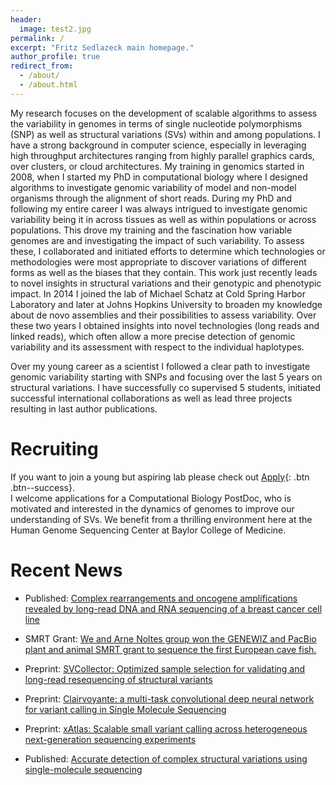 ```yaml
---
header:
  image: test2.jpg
permalink: /
excerpt: "Fritz Sedlazeck main homepage."
author_profile: true
redirect_from: 
  - /about/
  - /about.html
---
```


My research focuses on the development of scalable algorithms to assess the variability in genomes in terms of single nucleotide polymorphisms (SNP) as well as structural variations (SVs) within and among populations. I have a strong background in computer science, especially in leveraging high throughput architectures ranging from highly parallel graphics cards, over clusters, or cloud architectures. My training in genomics started in 2008, when I started my PhD in computational biology where I designed algorithms to investigate genomic variability of model and non-model organisms through the alignment of short reads. During my PhD and following my entire career I was always intrigued to investigate genomic variability being it in across tissues as well as within populations or across populations. This drove my training and the fascination how variable genomes are and investigating the impact of such variability. To assess these, I collaborated and initiated efforts to determine which technologies or methodologies were most appropriate to discover variations of different forms as well as the biases that they contain. This work just recently leads to novel insights in structural variations and their genotypic and phenotypic impact. In 2014 I joined the lab of Michael Schatz at Cold Spring Harbor Laboratory and later at Johns Hopkins University to broaden my knowledge about de novo assemblies and their possibilities to assess variability. Over these two years I obtained insights into novel technologies (long reads and linked reads), which often allow a more precise detection of genomic variability and its assessment with respect to the individual haplotypes.

Over my young career as a scientist I followed a clear path to investigate genomic variability starting with SNPs and focusing over the last 5 years on structural variations. I have successfully co supervised 5 students, initiated successful international collaborations as well as lead three projects resulting in last author publications.

# Recruiting
If you want to join a young but aspiring lab please check out [Apply](apply/){: .btn .btn--success}.   
I welcome applications for a Computational Biology PostDoc, who is motivated and interested in the dynamics of genomes to improve our understanding of SVs. We benefit from a thrilling environment here at the Human Genome Sequencing Center at Baylor College of Medicine.


# Recent News

+ Published: [Complex rearrangements and oncogene amplifications revealed by long-read DNA and RNA sequencing of a breast cancer cell line](https://genome.cshlp.org/content/early/2018/06/28/gr.231100.117.abstract)

+ SMRT Grant: [We and Arne Noltes group won the GENEWIZ and PacBio plant and animal SMRT grant to sequence the first European cave fish.](https://t.co/nnHVZjdYhH)

+ Preprint:  [SVCollector: Optimized sample selection for validating and long-read resequencing of structural variants](https://www.biorxiv.org/content/early/2018/06/08/342386)

+ Preprint:  [Clairvoyante: a multi-task convolutional deep neural network for variant calling in Single Molecule Sequencing](https://www.biorxiv.org/content/early/2018/04/28/310458)

+ Preprint:  [xAtlas: Scalable small variant calling across heterogeneous next-generation sequencing experiments](https://www.biorxiv.org/content/early/2018/04/05/295071)

+ Published: [Accurate detection of complex structural variations using single-molecule sequencing](https://www.nature.com/articles/s41592-018-0001-7)




